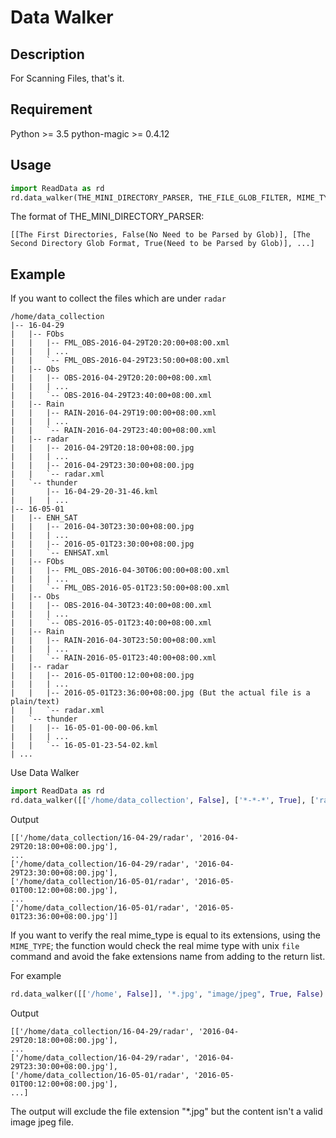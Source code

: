 # Data Walker

## Description
For Scanning Files, that's it.

## Requirement
Python >= 3.5
python-magic >= 0.4.12

## Usage
```python
import ReadData as rd
rd.data_walker(THE_MINI_DIRECTORY_PARSER, THE_FILE_GLOB_FILTER, MIME_TYPE, IGNORE_WHEN_DIRECTORY_IS_NOT_EXIST, VERBOSE)
```
The format of THE_MINI_DIRECTORY_PARSER:

```
[[The First Directories, False(No Need to be Parsed by Glob)], [The Second Directory Glob Format, True(Need to be Parsed by Glob)], ...]
```

## Example
If you want to collect the files which are under ```radar```
```
/home/data_collection
|-- 16-04-29
|   |-- FObs
|   |   |-- FML_OBS-2016-04-29T20:20:00+08:00.xml
|   |	| ...
|   |   `-- FML_OBS-2016-04-29T23:50:00+08:00.xml
|   |-- Obs
|   |   |-- OBS-2016-04-29T20:20:00+08:00.xml
|   |	| ...
|   |   `-- OBS-2016-04-29T23:40:00+08:00.xml
|   |-- Rain
|   |   |-- RAIN-2016-04-29T19:00:00+08:00.xml
|   |	| ...
|   |   `-- RAIN-2016-04-29T23:40:00+08:00.xml
|   |-- radar
|   |   |-- 2016-04-29T20:18:00+08:00.jpg
|   |	| ...
|   |   |-- 2016-04-29T23:30:00+08:00.jpg
|   |   `-- radar.xml
|   `-- thunder
|       |-- 16-04-29-20-31-46.kml
|   |	| ...
|-- 16-05-01
|   |-- ENH_SAT
|   |   |-- 2016-04-30T23:30:00+08:00.jpg
|   |	| ...
|   |   |-- 2016-05-01T23:30:00+08:00.jpg
|   |   `-- ENHSAT.xml
|   |-- FObs
|   |   |-- FML_OBS-2016-04-30T06:00:00+08:00.xml
|   |	| ...
|   |   `-- FML_OBS-2016-05-01T23:50:00+08:00.xml
|   |-- Obs
|   |   |-- OBS-2016-04-30T23:40:00+08:00.xml
|   |	| ...
|   |   `-- OBS-2016-05-01T23:40:00+08:00.xml
|   |-- Rain
|   |   |-- RAIN-2016-04-30T23:50:00+08:00.xml
|   |	| ...
|   |   `-- RAIN-2016-05-01T23:40:00+08:00.xml
|   |-- radar
|   |   |-- 2016-05-01T00:12:00+08:00.jpg
|   |	| ...
|   |   |-- 2016-05-01T23:36:00+08:00.jpg (But the actual file is a plain/text)
|   |   `-- radar.xml
|   `-- thunder
|   |   |-- 16-05-01-00-00-06.kml
|   |	| ...
|   |   `-- 16-05-01-23-54-02.kml
| ...

```

Use Data Walker

```python
import ReadData as rd
rd.data_walker([['/home/data_collection', False], ['*-*-*', True], ['radar', False]], '*.jpg', True, False)
```

Output

```
[['/home/data_collection/16-04-29/radar', '2016-04-29T20:18:00+08:00.jpg'],
...
['/home/data_collection/16-04-29/radar', '2016-04-29T23:30:00+08:00.jpg'],
['/home/data_collection/16-05-01/radar', '2016-05-01T00:12:00+08:00.jpg'],
...
['/home/data_collection/16-05-01/radar', '2016-05-01T23:36:00+08:00.jpg']]
```

If you want to verify the real mime_type is equal to its extensions, using the ```MIME_TYPE```;
the function would check the real mime type with unix ```file``` command and avoid the fake extensions name from adding to the return list.

For example

```python
rd.data_walker([['/home', False]], '*.jpg', "image/jpeg", True, False)
```

Output

```
[['/home/data_collection/16-04-29/radar', '2016-04-29T20:18:00+08:00.jpg'],
...
['/home/data_collection/16-04-29/radar', '2016-04-29T23:30:00+08:00.jpg'],
['/home/data_collection/16-05-01/radar', '2016-05-01T00:12:00+08:00.jpg'],
...]
```

The output will exclude the file extension "*.jpg" but the content isn't a valid image jpeg file.
